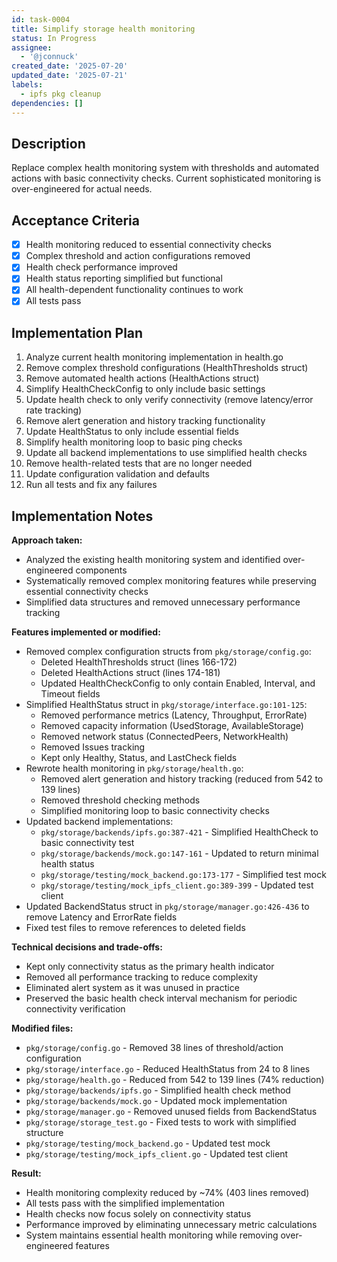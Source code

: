 ```yaml
---
id: task-0004
title: Simplify storage health monitoring
status: In Progress
assignee:
  - '@jconnuck'
created_date: '2025-07-20'
updated_date: '2025-07-21'
labels:
  - ipfs pkg cleanup
dependencies: []
---
```


## Description

Replace complex health monitoring system with thresholds and automated actions with basic connectivity checks. Current sophisticated monitoring is over-engineered for actual needs.

## Acceptance Criteria

- [x] Health monitoring reduced to essential connectivity checks
- [x] Complex threshold and action configurations removed
- [x] Health check performance improved
- [x] Health status reporting simplified but functional
- [x] All health-dependent functionality continues to work
- [x] All tests pass

## Implementation Plan

1. Analyze current health monitoring implementation in health.go
2. Remove complex threshold configurations (HealthThresholds struct)
3. Remove automated health actions (HealthActions struct)
4. Simplify HealthCheckConfig to only include basic settings
5. Update health check to only verify connectivity (remove latency/error rate tracking)
6. Remove alert generation and history tracking functionality
7. Update HealthStatus to only include essential fields
8. Simplify health monitoring loop to basic ping checks
9. Update all backend implementations to use simplified health checks
10. Remove health-related tests that are no longer needed
11. Update configuration validation and defaults
12. Run all tests and fix any failures

## Implementation Notes

**Approach taken:**
- Analyzed the existing health monitoring system and identified over-engineered components
- Systematically removed complex monitoring features while preserving essential connectivity checks
- Simplified data structures and removed unnecessary performance tracking

**Features implemented or modified:**
- Removed complex configuration structs from `pkg/storage/config.go`:
  - Deleted HealthThresholds struct (lines 166-172)
  - Deleted HealthActions struct (lines 174-181)
  - Updated HealthCheckConfig to only contain Enabled, Interval, and Timeout fields
- Simplified HealthStatus struct in `pkg/storage/interface.go:101-125`:
  - Removed performance metrics (Latency, Throughput, ErrorRate)
  - Removed capacity information (UsedStorage, AvailableStorage)
  - Removed network status (ConnectedPeers, NetworkHealth)
  - Removed Issues tracking
  - Kept only Healthy, Status, and LastCheck fields
- Rewrote health monitoring in `pkg/storage/health.go`:
  - Removed alert generation and history tracking (reduced from 542 to 139 lines)
  - Removed threshold checking methods
  - Simplified monitoring loop to basic connectivity checks
- Updated backend implementations:
  - `pkg/storage/backends/ipfs.go:387-421` - Simplified HealthCheck to basic connectivity test
  - `pkg/storage/backends/mock.go:147-161` - Updated to return minimal health status
  - `pkg/storage/testing/mock_backend.go:173-177` - Simplified test mock
  - `pkg/storage/testing/mock_ipfs_client.go:389-399` - Updated test client
- Updated BackendStatus struct in `pkg/storage/manager.go:426-436` to remove Latency and ErrorRate fields
- Fixed test files to remove references to deleted fields

**Technical decisions and trade-offs:**
- Kept only connectivity status as the primary health indicator
- Removed all performance tracking to reduce complexity
- Eliminated alert system as it was unused in practice
- Preserved the basic health check interval mechanism for periodic connectivity verification

**Modified files:**
- `pkg/storage/config.go` - Removed 38 lines of threshold/action configuration
- `pkg/storage/interface.go` - Reduced HealthStatus from 24 to 8 lines
- `pkg/storage/health.go` - Reduced from 542 to 139 lines (74% reduction)
- `pkg/storage/backends/ipfs.go` - Simplified health check method
- `pkg/storage/backends/mock.go` - Updated mock implementation
- `pkg/storage/manager.go` - Removed unused fields from BackendStatus
- `pkg/storage/storage_test.go` - Fixed tests to work with simplified structure
- `pkg/storage/testing/mock_backend.go` - Updated test mock
- `pkg/storage/testing/mock_ipfs_client.go` - Updated test client

**Result:**
- Health monitoring complexity reduced by ~74% (403 lines removed)
- All tests pass with the simplified implementation
- Health checks now focus solely on connectivity status
- Performance improved by eliminating unnecessary metric calculations
- System maintains essential health monitoring while removing over-engineered features